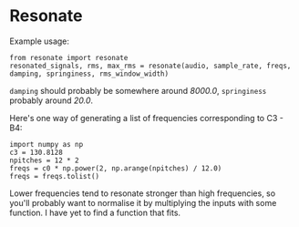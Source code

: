 Resonate
========

Example usage:

    from resonate import resonate
    resonated_signals, rms, max_rms = resonate(audio, sample_rate, freqs, damping, springiness, rms_window_width)

`damping` should probably be somewhere around _8000.0_, `springiness` probably around _20.0_.

Here's one way of generating a list of frequencies corresponding to C3 - B4:

    import numpy as np
    c3 = 130.8128
    npitches = 12 * 2
    freqs = c0 * np.power(2, np.arange(npitches) / 12.0)
    freqs = freqs.tolist()

Lower frequencies tend to resonate stronger than high frequencies, so you'll probably want to normalise it by
multiplying the inputs with some function. I have yet to find a function that fits.

